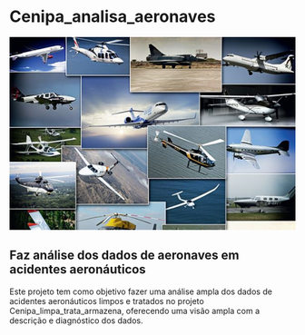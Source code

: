 # Cenipa_analisa_aeronaves
![Imagem de Aviao](https://github.com/jairobernardesjunior/Cenipa_analisa_aeronaves/blob/main/aviao3.jpg)
 
## Faz análise dos dados de aeronaves em acidentes aeronáuticos

Este projeto tem como objetivo fazer uma análise ampla dos dados de acidentes aeronáuticos limpos e tratados no projeto Cenipa_limpa_trata_armazena, oferecendo uma visão ampla com a descrição e diagnóstico dos dados.
